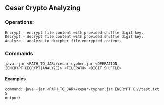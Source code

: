 ## Cesar Crypto Analyzing

### Operations:

    Encrypt - encrypt file content with provided shuffle digit key.
    Decrypt - decrypt file content with provided shuffle digit key.
    Analyze - analyze to decipher file encrypted content.

### Commands
    
    java -jar <PATH_TO_JAR>/cesar-cypher.jar <OPERATION [ENCRYPT|DECRYPT|ANALYZE]> <FILEPATH> <DIGIT_SHUFFLE>

#### Examples

    command: java -jar <PATH_TO_JAR>/cesar-cypher.jar ENCRYPT C://test.txt 5
    output: 

    